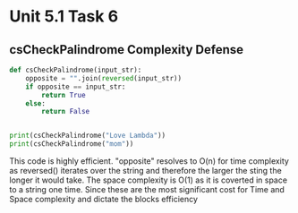 # Unit 5.1 Task 6

## csCheckPalindrome Complexity Defense

```python
def csCheckPalindrome(input_str):
    opposite = "".join(reversed(input_str))
    if opposite == input_str:
        return True
    else:
        return False


print(csCheckPalindrome("Love Lambda"))
print(csCheckPalindrome("mom"))
```
This code is highly efficient. "opposite" resolves to O(n) for time complexity as reversed() iterates over the string and therefore the larger the sting the longer it would take. The space complexity is O(1) as it is coverted in space to a string one time. Since these are the most significant cost for Time and Space complexity and dictate the blocks efficiency 